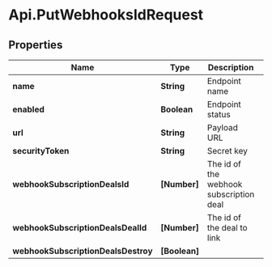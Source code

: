 # Api.PutWebhooksIdRequest

## Properties

Name | Type | Description | Notes
------------ | ------------- | ------------- | -------------
**name** | **String** | Endpoint name | [optional] 
**enabled** | **Boolean** | Endpoint status | [optional] 
**url** | **String** | Payload URL | [optional] 
**securityToken** | **String** | Secret key | [optional] 
**webhookSubscriptionDealsId** | **[Number]** | The id of the webhook subscription deal | [optional] 
**webhookSubscriptionDealsDealId** | **[Number]** | The id of the deal to link | [optional] 
**webhookSubscriptionDealsDestroy** | **[Boolean]** |  | [optional] 


